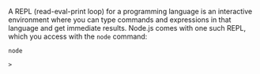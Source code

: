 A REPL (read-eval-print loop) for a programming language is an interactive environment where you can type commands and expressions in that language and get immediate results. Node.js comes with one such REPL, which you access with the `node` command:

```terminal
node
```

```terminal
>
```

